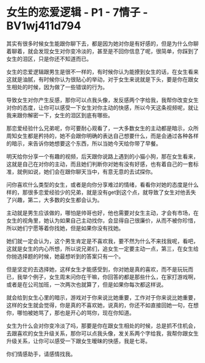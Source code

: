 # 女生的恋爱逻辑 - P1 - 7情子 - BV1wj411d794

其实有很多时候女生能跟你聊下去，都是因为她对你是有好感的，但是为什么你聊着聊着，就会发现女生对你变冷淡的，甚至是不回你信息了呢，很简单，你踩到了女生的泪区，只是你还不知道而已。

女生的恋爱逻辑跟男生是很不一样的，有时候你认为能撩到女生的话，在女生看来这就是油腻，有时候你认为很贴心的举动，对于女生来说就是下头，要是你在跟女生相处的时候，因为做了一些错误的行为。

导致女生对你产生反感，那你可以点我头像，发反感两个字给我，我帮你改变女生对你的态度，让你可以感受一下女生对你主动的快感，所以今天这条视频呢，就让我来跟你解密一下，女生的泪区到底有哪些。

那恋爱经验什么兄弟呢，你可要耐心观看了，一大多数女生的主动都是暗示，众所周知女生都是矜持的，她不会跟你明确的表达自己想要什么，而是会通过各种各样的暗示，来告诉你她想要这个东西，所以当她今天给你带了早餐。

明天给你分享一个有趣的视频，后天跟你说路上遇到的小猫小狗，那在女生看来，这就是自己在对你的主动，而且她们判断你对她有没有好感，也有着自己的一套标准，就例如说，她们会在跟你聊天当中，有意无意的去试探你。

问你喜欢什么类型的女生，或者是向你分享难过的情绪，看看你对她的态度是什么样的，那很多恋爱经验少的兄弟，就是没有get到这个点，就导致了女生对他丢失了兴趣，第二，大多数的女生都会认为。

主动就是男生应该做的，哪怕是帅哥也好，他也需要对女生主动，才会有市场，在女生的视角里，她认为如果自己主动找你，会显得自己很廉价，从而不被你珍惜，所以她们宁愿等着你找她，但是如果你没有找她。

她们就一定会认为，这个男生肯定是不喜欢我，要不然为什么不来找我呢，看吧，这就是女生的内心所想，所以说兄弟们，追女生一定要主动一点，第三，在女生给你抛选择题的时候，她最想听到的答案只有一个。

但是坚定的去选择她，这样女生才能感受到，你对她是真的喜欢，而不是玩玩而已，我举个例子，女生周末问你在干嘛，你回答的都是那些什么，在家打游戏啊，或者是在公司加班，一次两次也就算了，但是如果你每次都这样说。

就会给到女生心里的暗示，游戏对于你来说比她重要，工作对于你来说比她重要，这样的女生就会觉得，你是真的不喜欢她，说真的，你还不如直接回她一句，在想你，哪怕被她骂了，那也是开心的骂你，现在你知道。

女生为什么会对你变冷淡了吗，那要是你在跟女生相处的时候，总是抓不住机会，去跟喜欢的女生升级关系，那你可以点我头像，发关系两个字给我，我帮你跟女生升级关系，让你可以感受一下跟女生暧昧的快感，我是七哥。

你们情感助手，请感情找我。